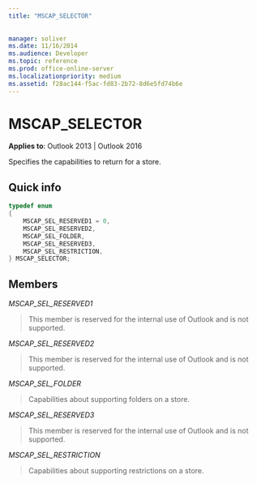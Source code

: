 ```yaml
---
title: "MSCAP_SELECTOR"
 
 
manager: soliver
ms.date: 11/16/2014
ms.audience: Developer
ms.topic: reference
ms.prod: office-online-server
ms.localizationpriority: medium
ms.assetid: f28ac144-f5ac-fd83-2b72-8d6e5fd74b6e
---
```


# MSCAP_SELECTOR

  
  
**Applies to**: Outlook 2013 | Outlook 2016 
  
Specifies the capabilities to return for a store.
  
## Quick info

```cpp
typedef enum 
{ 
    MSCAP_SEL_RESERVED1 = 0, 
    MSCAP_SEL_RESERVED2, 
    MSCAP_SEL_FOLDER, 
    MSCAP_SEL_RESERVED3, 
    MSCAP_SEL_RESTRICTION, 
} MSCAP_SELECTOR;
```

## Members

 *MSCAP_SEL_RESERVED1* 
  
> This member is reserved for the internal use of Outlook and is not supported. 
    
 *MSCAP_SEL_RESERVED2* 
  
> This member is reserved for the internal use of Outlook and is not supported. 
    
 *MSCAP_SEL_FOLDER* 
  
> Capabilities about supporting folders on a store.
    
 *MSCAP_SEL_RESERVED3* 
  
> This member is reserved for the internal use of Outlook and is not supported. 
    
 *MSCAP_SEL_RESTRICTION* 
  
> Capabilities about supporting restrictions on a store.
    

